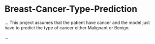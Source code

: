 # Breast-Cancer-Type-Prediction
...
This project assumes that the patient have cancer and the model just have to predict the type of cancer either Malignant or Benign.

...
